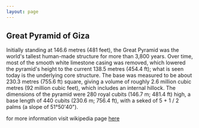 ```yaml
---
layout: page
---
```


## Great Pyramid of Giza

Initially standing at 146.6 metres (481 feet), the Great Pyramid was the world's tallest human-made structure for more than 3,800 years. Over time, most of the smooth white limestone casing was removed, which lowered the pyramid's height to the current 138.5 metres (454.4 ft); what is seen today is the underlying core structure. The base was measured to be about 230.3 metres (755.6 ft) square, giving a volume of roughly 2.6 million cubic metres (92 million cubic feet), which includes an internal hillock.  The dimensions of the pyramid were 280 royal cubits (146.7 m; 481.4 ft) high, a base length of 440 cubits (230.6 m; 756.4 ft), with a seked of 5 + 1 / 2 palms (a slope of 51°50'40").

for more information visit wikipedia page [here](https://en.wikipedia.org/wiki/Great_Pyramid_of_Giza)
